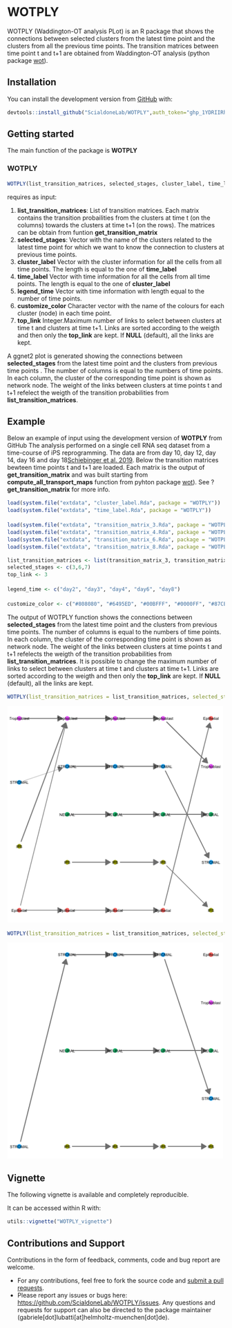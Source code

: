 # WOTPLY
WOTPLY (Waddington-OT analysis PLot) is an R package that shows the connections between selected clusters from the latest time point and the clusters from all the previous time points. The transition matrices between time point t and t+1 are obtained from Waddington-OT analysis (python package [wot](https://broadinstitute.github.io/wot/)).

## Installation

You can install the development version from [GitHub](https://github.com/) with:

```r
devtools::install_github("ScialdoneLab/WOTPLY",auth_token="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",ref="main")
```

## Getting started 
The main function of the package is  **WOTPLY**


### WOTPLY

```r
WOTPLY(list_transition_matrices, selected_stages, cluster_label, time_label, legend_time, customize_color, top_link = NULL)

```
requires as input:

1. **list_transition_matrices**: List of transition matrices. Each matrix contains the transition probailities from the clusters at time t (on the columns) towards the clusters at time t+1 (on the rows). The matrices can be obtain from funtion **get_transition_matrix**
2. **selected_stages**: Vector with the name of the clusters related to the latest time point for which we want to know the connection to clusters at previous time points.
3. **cluster_label** Vector with the cluster information for all the cells from all time points. The length is equal to the one of **time_label**
4. **time_label** Vector with time information for all the cells from all time points. The length is equal to the one of **cluster_label**
5. **legend_time** Vector with time information with length equal to the number of time points. 
6. **customize_color** Character vector with the name of the colours for each cluster (node) in each time point. 
7. **top_link** Integer.Maximum number of links to select between clusters at time t and clusters at time t+1. Links are sorted according to the weigth and then only the **top_link** are kept. If **NULL** (default), all the links are kept.

A ggnet2 plot is generated showing the connections between **selected_stages** from the latest time point and the clusters from previous time points . The number of columns is equal to the numbers of time points. In each column, the cluster of the
corresponding time point is shown as network node. The weight of the links between clusters at time points t and t+1 refelect the weigth of the
transition probabilities from **list_transition_matrices**.

## Example 
Below an example of input using the development version of **WOTPLY** from GitHub
The analysis performed on a single cell RNA seq dataset from a time-course of iPS reprogramming. The data are from day 10, day 12, day 14, day 16 and day 18[Schiebinger et al. 2019](https://www.cell.com/cell/fulltext/S0092-8674(19)30039-X).
Below the transition matrices bewteen time points t and t+1 are loaded. Each matrix is the output of **get_transition_matrix** and was built starting from **compute_all_transport_maps** function from pyhton package [wot](https://broadinstitute.github.io/wot/)). See ?**get_transition_matrix** for more info.

```r
load(system.file("extdata", "cluster_label.Rda", package = "WOTPLY"))
load(system.file("extdata", "time_label.Rda", package = "WOTPLY"))

load(system.file("extdata", "transition_matrix_3.Rda", package = "WOTPLY"))
load(system.file("extdata", "transition_matrix_4.Rda", package = "WOTPLY"))
load(system.file("extdata", "transition_matrix_6.Rda", package = "WOTPLY"))
load(system.file("extdata", "transition_matrix_8.Rda", package = "WOTPLY"))

```

```r
list_transition_matrices <- list(transition_matrix_3, transition_matrix_4, transition_matrix_6, transition_matrix_8)
selected_stages <- c(3,6,7)
top_link <- 3

legend_time <- c("day2", "day3", "day4", "day6", "day8")

customize_color <- c("#808080", "#6495ED", "#00BFFF", "#0000FF", "#87CEFA", "#4169E1", "#87CEEB", "#B22222", "#DC143C", "#FF0000", "#FF6347", "#FF7F50", "#CD5C5C", "#F08080", "#E9967A", "#FA8072", "#FFA07A", "#FFFF00", "#F0E68C", "#FFE4C4", "#2E8B57", "#00FF00", "#CD853F", "#EE82EE")
```


The output of WOTPLY function shows the connections between **selected_stages** from the latest time point and the clusters from previous time points. The number of columns is equal to the numbers of time points. In each column, the cluster of the
corresponding time point is shown as network node. The weight of the links between clusters at time points t and t+1 refelects the weigth of the
transition probabilities from **list_transition_matrices**.
It is possible to change the maximum number of links to select between clusters at time t and clusters at time t+1. Links are sorted according to the weigth and then only the **top_link** are kept. If **NULL** (default), all the links are kept.


```r
WOTPLY(list_transition_matrices = list_transition_matrices, selected_stages = selected_stages, cluster_label,time_label = time_label, legend_time = legend_time, customize_color = customize_color, top_link = NULL)
```
<img src="https://github.com/ScialdoneLab/WOTPLY/blob/main/figures/WOTPLY_1.png" width="500" height="500">

```r
WOTPLY(list_transition_matrices = list_transition_matrices, selected_stages = selected_stages, cluster_label, time_label = time_label, legend_time = legend_time, customize_color = customize_color, top_link = 3)
```
<img src="https://github.com/ScialdoneLab/WOTPLY/blob/main/figures/WOTPLY_2.png" width="500" height="500">



## Vignette

The following vignette is available and completely reproducible. 

It can be accessed within R with:
```r
utils::vignette("WOTPLY_vignette")
```




## Contributions and Support
Contributions in the form of feedback, comments, code and bug report are welcome.
* For any contributions, feel free to fork the source code and [submit a pull requests](https://docs.github.com/en/pull-requests/collaborating-with-pull-requests/proposing-changes-to-your-work-with-pull-requests/creating-a-pull-request-from-a-fork).
* Please report any issues or bugs here: https://github.com/ScialdoneLab/WOTPLY/issues.
Any questions and requests for support can also be directed to the package maintainer (gabriele[dot]lubatti[at]helmholtz-muenchen[dot]de).


